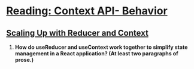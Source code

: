 #  [Reading: Context API- Behavior](https://github.com/codefellows/seattle-code-javascript-401d59/tree/main/class-32)
## [Scaling Up with Reducer and Context](https://react.dev/learn/scaling-up-with-reducer-and-context)
1. **How do useReducer and useContext work together to simplify state management in a React application? (At least two paragraphs of prose.)**
